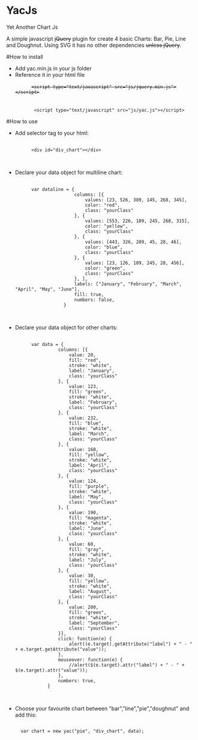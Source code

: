 # YacJs
Yet Another Chart Js<br>

A simple javascript <del>jQuery</del> plugin for create 4 basic Charts: Bar, Pie, Line and Doughnut. 
Using SVG it has no other dependencies <del>unless jQuery</del>. 

#How to install
<ul>
<li>Add yac.min.js in your js folder</li>
<li>Reference it in your html file<br>
<code>
      <del>&lt;script type="text/javascript" src="js/jquery.min.js"&gt;&lt;/script&gt;</del>
</code><br>
<code>
       &lt;script type="text/javascript" src="js/yac.js"&gt;&lt;/script&gt;
</code>
</li>
</ul>
#How to use
<ul>
<li>Add selector tag to your html:<br/>
  <pre>
    <code>
      &lt;div id="div_chart"&gt;&lt;/div&gt;
    </code>
  </pre>
</li>
<li>Declare your data object for multiline chart:<br>
  <pre>
    <code>
      var dataline = {
                      columns: [{
                          values: [23, 526, 389, 145, 268, 345],
                          color: "red",
                          class: "yourClass"
                      }, {
                          values: [553, 226, 189, 245, 268, 315],
                          color: "yellow",
                          class: "yourClass"
                      }, {
                          values: [443, 326, 289, 45, 28, 46],
                          color: "blue",
                          class: "yourClass"
                      }, {
                          values: [23, 126, 189, 245, 28, 456],
                          color: "green",
                          class: "yourClass"
                      }, ],
                      labels: ["January", "February", "March", "April", "May", "June"],
                      fill: true,
                      numbers: false,
                  }
    </code>
  </pre>
</li>
<li>Declare your data object for other charts:<br>
  <pre>
    <code>
      var data = {
                columns: [{
                    value: 20,
                    fill: "red",
                    stroke: "white",
                    label: "January",
                    class: "yourClass"
                }, {
                    value: 123,
                    fill: "green",
                    stroke: "white",
                    label: "February",
                    class: "yourClass"
                }, {
                    value: 232,
                    fill: "blue",
                    stroke: "white",
                    label: "March",
                    class: "yourClass"
                }, {
                    value: 160,
                    fill: "yellow",
                    stroke: "white",
                    label: "April",
                    class: "yourClass"
                }, {
                    value: 124,
                    fill: "purple",
                    stroke: "white",
                    label: "May",
                    class: "yourClass"
                }, {
                    value: 190,
                    fill: "magenta",
                    stroke: "white",
                    label: "June",
                    class: "yourClass"
                }, {
                    value: 60,
                    fill: "gray",
                    stroke: "white",
                    label: "July",
                    class: "yourClass"
                }, {
                    value: 30,
                    fill: "yellow",
                    stroke: "white",
                    label: "August",
                    class: "yourClass"
                }, {
                    value: 200,
                    fill: "green",
                    stroke: "white",
                    label: "September",
                    class: "yourClass"
                }],
                click: function(e) {
                    alert((e.target).getAttribute("label") + " - " + e.target.getAttribute("value"));
                },
                mouseover: function(e) {
                    //alert($(e.target).attr("label") + " - " + $(e.target).attr("value"));
                },
                numbers: true,
            }
    </code>
  </pre>
</li>
<li>
Choose your favourite chart between "bar","line","pie","doughnut" and add this:<br>
<pre><code>
  var chart = new yac("pie", "div_chart", data);
</code></pre>
</li>
</ul>
